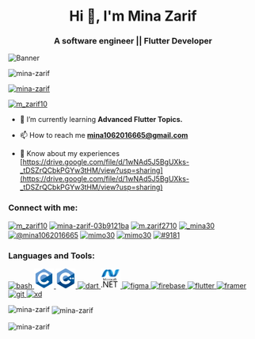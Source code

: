 
<h1 align="center">Hi 👋, I'm Mina Zarif</h1>
<h3 align="center">A software engineer || Flutter Developer</h3>
<!-- <p align="right"><img src="https://d112y698adiu2z.cloudfront.net/photos/production/software_photos/000/456/275/datas/original.gif" alt="GIF" width="150" height="150"></p> -->
<img src="https://camo.githubusercontent.com/7837f4bc8d5b8cf769702bc69957eee0511490a8b63cee82d8a160692ceb9d55/68747470733a2f2f6d69726f2e6d656469756d2e636f6d2f6d61782f313430302f312a766b6649346e464e6865433576307037777a447447672e676966" alt="Banner" >



<p align="left"> <img src="https://komarev.com/ghpvc/?username=mina-zarif&label=Profile%20views&color=0e75b6&style=flat" alt="mina-zarif" /> </p>

<p align="left"> <a href="https://github.com/ryo-ma/github-profile-trophy"><img src="https://github-profile-trophy.vercel.app/?username=mina-zarif" alt="mina-zarif" /></a> </p>

<p align="left"> <a href="https://twitter.com/mina_zarif_" target="blank"><img src="https://img.shields.io/twitter/follow/mina_zarif_?logo=twitter&style=for-the-badge" alt="m_zarif10" /></a> </p>

- 🌱 I’m currently learning **Advanced Flutter Topics.**

- 📫 How to reach me **mina1062016665@gmail.com**

- 📄 Know about my experiences [https://drive.google.com/file/d/1wNAd5J5BgUXks-_tDSZrQCbkPGYw3tHM/view?usp=sharing](https://drive.google.com/file/d/1wNAd5J5BgUXks-_tDSZrQCbkPGYw3tHM/view?usp=sharing)

<h3 align="left">Connect with me:</h3>
<p align="left">
<a href="https://twitter.com/m_zarif10" target="blank"><img align="center" src="https://raw.githubusercontent.com/rahuldkjain/github-profile-readme-generator/master/src/images/icons/Social/twitter.svg" alt="m_zarif10" height="30" width="40" /></a>
<a href="https://linkedin.com/in/mina-zarif-03b9121ba" target="blank"><img align="center" src="https://raw.githubusercontent.com/rahuldkjain/github-profile-readme-generator/master/src/images/icons/Social/linked-in-alt.svg" alt="mina-zarif-03b9121ba" height="30" width="40" /></a>
<a href="https://fb.com/m.zarif2710" target="blank"><img align="center" src="https://raw.githubusercontent.com/rahuldkjain/github-profile-readme-generator/master/src/images/icons/Social/facebook.svg" alt="m.zarif2710" height="30" width="40" /></a>
<a href="https://instagram.com/_mina30" target="blank"><img align="center" src="https://raw.githubusercontent.com/rahuldkjain/github-profile-readme-generator/master/src/images/icons/Social/instagram.svg" alt="_mina30" height="30" width="40" /></a>
<a href="https://www.hackerrank.com/@mina1062016665" target="blank"><img align="center" src="https://raw.githubusercontent.com/rahuldkjain/github-profile-readme-generator/master/src/images/icons/Social/hackerrank.svg" alt="@mina1062016665" height="30" width="40" /></a>
<a href="https://codeforces.com/profile/mimo30" target="blank"><img align="center" src="https://raw.githubusercontent.com/rahuldkjain/github-profile-readme-generator/master/src/images/icons/Social/codeforces.svg" alt="mimo30" height="30" width="40" /></a>
<a href="https://www.leetcode.com/mimo30" target="blank"><img align="center" src="https://raw.githubusercontent.com/rahuldkjain/github-profile-readme-generator/master/src/images/icons/Social/leet-code.svg" alt="mimo30" height="30" width="40" /></a>
<a href="https://discord.gg/#9181" target="blank"><img align="center" src="https://raw.githubusercontent.com/rahuldkjain/github-profile-readme-generator/master/src/images/icons/Social/discord.svg" alt="#9181" height="30" width="40" /></a>
</p>

<h3 align="left">Languages and Tools:</h3>
<p align="left"> <a href="https://www.gnu.org/software/bash/" target="_blank" rel="noreferrer"> <img src="https://www.vectorlogo.zone/logos/gnu_bash/gnu_bash-icon.svg" alt="bash" width="40" height="40"/> </a> <a href="https://www.cprogramming.com/" target="_blank" rel="noreferrer"> <img src="https://raw.githubusercontent.com/devicons/devicon/master/icons/c/c-original.svg" alt="c" width="40" height="40"/> </a> <a href="https://www.w3schools.com/cpp/" target="_blank" rel="noreferrer"> <img src="https://raw.githubusercontent.com/devicons/devicon/master/icons/cplusplus/cplusplus-original.svg" alt="cplusplus" width="40" height="40"/> </a> <a href="https://dart.dev" target="_blank" rel="noreferrer"> <img src="https://www.vectorlogo.zone/logos/dartlang/dartlang-icon.svg" alt="dart" width="40" height="40"/> </a> <a href="https://dotnet.microsoft.com/" target="_blank" rel="noreferrer"> <img src="https://raw.githubusercontent.com/devicons/devicon/master/icons/dot-net/dot-net-original-wordmark.svg" alt="dotnet" width="40" height="40"/> </a> <a href="https://www.figma.com/" target="_blank" rel="noreferrer"> <img src="https://www.vectorlogo.zone/logos/figma/figma-icon.svg" alt="figma" width="40" height="40"/> </a> <a href="https://firebase.google.com/" target="_blank" rel="noreferrer"> <img src="https://www.vectorlogo.zone/logos/firebase/firebase-icon.svg" alt="firebase" width="40" height="40"/> </a> <a href="https://flutter.dev" target="_blank" rel="noreferrer"> <img src="https://www.vectorlogo.zone/logos/flutterio/flutterio-icon.svg" alt="flutter" width="40" height="40"/> </a> <a href="https://www.framer.com/" target="_blank" rel="noreferrer"> <img src="https://www.vectorlogo.zone/logos/framer/framer-icon.svg" alt="framer" width="40" height="40"/> </a> <a href="https://git-scm.com/" target="_blank" rel="noreferrer"> <img src="https://www.vectorlogo.zone/logos/git-scm/git-scm-icon.svg" alt="git" width="40" height="40"/> </a> <a href="https://www.adobe.com/products/xd.html" target="_blank" rel="noreferrer"> <img src="https://cdn.worldvectorlogo.com/logos/adobe-xd.svg" alt="xd" width="40" height="40"/> </a> </p>

<p><img align="left" src="https://github-readme-stats.vercel.app/api/top-langs?username=mina-zarif&show_icons=true&locale=en&layout=compact" alt="mina-zarif" /></p>

<p>&nbsp;<img align="center" src="https://github-readme-stats.vercel.app/api?username=mina-zarif&show_icons=true&locale=en" alt="mina-zarif" /></p>

<p><img align="center" src="https://github-readme-streak-stats.herokuapp.com/?user=mina-zarif&" alt="mina-zarif" /></p>
